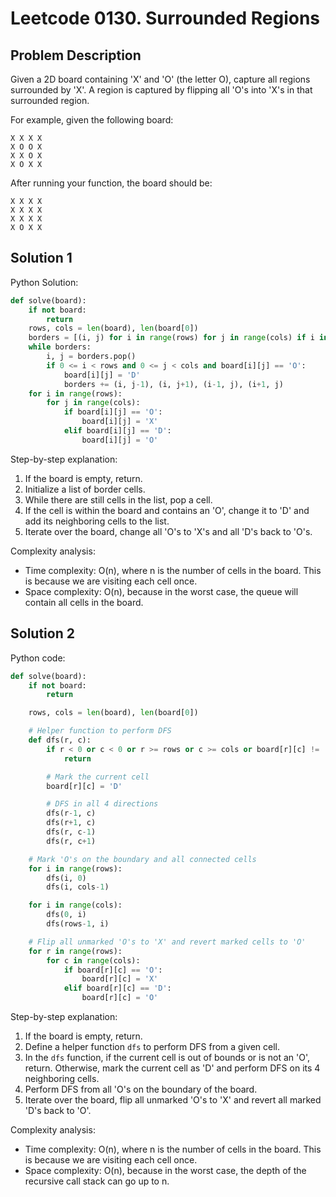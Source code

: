 # Leetcode 0130. Surrounded Regions

## Problem Description
Given a 2D board containing 'X' and 'O' (the letter O), capture all regions surrounded by 'X'. A region is captured by flipping all 'O's into 'X's in that surrounded region.

For example, given the following board:
```
X X X X
X O O X
X X O X
X O X X
```
After running your function, the board should be:
```
X X X X
X X X X
X X X X
X O X X
```

## Solution 1
Python Solution:
```python
def solve(board):
    if not board:
        return
    rows, cols = len(board), len(board[0])
    borders = [(i, j) for i in range(rows) for j in range(cols) if i in [0, rows-1] or j in [0, cols-1]]
    while borders:
        i, j = borders.pop()
        if 0 <= i < rows and 0 <= j < cols and board[i][j] == 'O':
            board[i][j] = 'D'
            borders += (i, j-1), (i, j+1), (i-1, j), (i+1, j)
    for i in range(rows):
        for j in range(cols):
            if board[i][j] == 'O':
                board[i][j] = 'X'
            elif board[i][j] == 'D':
                board[i][j] = 'O'
```

Step-by-step explanation:
1. If the board is empty, return.
2. Initialize a list of border cells.
3. While there are still cells in the list, pop a cell.
4. If the cell is within the board and contains an 'O', change it to 'D' and add its neighboring cells to the list.
5. Iterate over the board, change all 'O's to 'X's and all 'D's back to 'O's.

Complexity analysis:
- Time complexity: O(n), where n is the number of cells in the board. This is because we are visiting each cell once.
- Space complexity: O(n), because in the worst case, the queue will contain all cells in the board.


## Solution 2
Python code:
```python
def solve(board):
    if not board:
        return

    rows, cols = len(board), len(board[0])

    # Helper function to perform DFS
    def dfs(r, c):
        if r < 0 or c < 0 or r >= rows or c >= cols or board[r][c] != 'O':
            return

        # Mark the current cell
        board[r][c] = 'D'

        # DFS in all 4 directions
        dfs(r-1, c)
        dfs(r+1, c)
        dfs(r, c-1)
        dfs(r, c+1)

    # Mark 'O's on the boundary and all connected cells
    for i in range(rows):
        dfs(i, 0)
        dfs(i, cols-1)

    for i in range(cols):
        dfs(0, i)
        dfs(rows-1, i)

    # Flip all unmarked 'O's to 'X' and revert marked cells to 'O'
    for r in range(rows):
        for c in range(cols):
            if board[r][c] == 'O':
                board[r][c] = 'X'
            elif board[r][c] == 'D':
                board[r][c] = 'O'
```

Step-by-step explanation:
1. If the board is empty, return.
2. Define a helper function `dfs` to perform DFS from a given cell.
3. In the `dfs` function, if the current cell is out of bounds or is not an 'O', return. Otherwise, mark the current cell as 'D' and perform DFS on its 4 neighboring cells.
4. Perform DFS from all 'O's on the boundary of the board.
5. Iterate over the board, flip all unmarked 'O's to 'X' and revert all marked 'D's back to 'O'.

Complexity analysis:
- Time complexity: O(n), where n is the number of cells in the board. This is because we are visiting each cell once.
- Space complexity: O(n), because in the worst case, the depth of the recursive call stack can go up to n.
